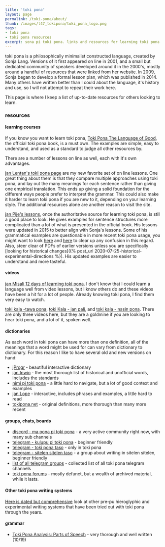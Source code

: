 ```yaml
---
title: 'toki pona'
layout: page
permalink: /toki-pona/about/
thumb: /images/t47_tokipona/toki_pona_logo.png
tags:
- toki pona
- toki pona resources
excerpt: sona pi toki pona. links and resources for learning toki pona and engaging with others.
---
```


toki pona is a philosophically minimalist constructed language, created by Sonja Lang.  Versions of it first appeared on line in 2001, and a small but dedicated community of speakers developed around it in the 2000's, mostly around a handful of resources that were linked from her website.  In 2009, Sonja began to develop a formal lesson plan, which was published in 2014. Many others have written better than I could about the language, it's history and use, so I will not attempt to repeat their work here.

This page is where I keep a list of up-to-date resources for others looking to learn.

### resources

#### learning courses

If you know you want to learn toki pona, [Toki Pona The Language of Good](https://www.amazon.com/dp/B012M1RLXS), the official toki pona book, is a must own.  The examples are simple, easy to understand, and used as a standard to judge all other resources by.

There are a number of lessons on line as well, each with it's own advantages.

[jan Lentan's toki pona page](https://rnd.neocities.org/tokipona/) are my new favorite set of on line lessons. One great thing about them is that they compare multiple approaches using toki pona, and lay out the many meanings for each sentence rather than giving one empirical translation. This ends up giving a solid foundation for the different ways people prefer to interpret the grammar.  This could also make it harder to learn toki pona if you are new to it, depending on your learning style. The additional resources alone are another reason to visit the site.

[jan Pije's lessons](http://tokipona.net/tp/janpije/learn.php), once the authoritative source for learning toki pona, is still a good place to look.  He gives examples for sentence structures more complicated than a lot of what is presented in the official book.  His lessons were updated in 2015 to better align with Sonja's lessons. Some of his grammatical examples are questionable in more recent toki pona usage, you might want to look [here](https://harphony.tumblr.com/post/189972899625/misconceptions-from-jan-pijes-lessons) and [here](https://github.com/stefichjo/toki-pona/blob/master/pije.md) to clear up any confusion in this regard. Also, steer clear of PDFs of earlier versions unless you are specifically [looking for historical changes]({% post_url 2020-07-25-historical-experimental-directions %}). His updated examples are easier to understand and more tasteful.

#### videos

[jan Misali 12 days of learning toki pona](https://www.youtube.com/watch?reload=9&v=4L-dvvng4Zc). I don't know that I could learn a language well from video lessons, but I know others do and these videos have been a hit for a lot of people. Already knowing toki pona, I find them very easy to watch.

[toki kala -tawa pona](https://www.youtube.com/watch?v=kVslAhkMgPU),  [toki Kala - jan pali](https://www.youtube.com/watch?v=QdRBD7dfdlU), and [toki kala - nasin pona](https://www.youtube.com/watch?v=GcnnnAKyHRk). There are only three videos here, but they are a goldmine if you are looking to hear toki pona, and a lot of it, spoken well.

#### dictionaries

As each word in toki pona can have more than one definition, all of the meanings that a word might be used for can vary from dictionary to dictionary.  For this reason I like to have several old and new versions on hand:


  * [jProgr](https://jprogr.github.io/TokiPonaDictionary/) - beautiful interactive dictionary
  * [jan Inwin](https://docs.google.com/document/d/10hP3kR7mFN0E6xW3U6fZyDf7xKEEvxssM96qLq4E0ms/edit) - the most thorough list of historical and unofficial words, includes the standards
  * [nimi pi toki pona](pnimi.blogspot.com) - a little hard to navigate, but a lot of good context and examples
  * [jan Lope](https://htmlpreview.github.io/?https://raw.githubusercontent.com/jan-Lope/Toki_Pona_lessons_English/gh-pages/dictionary.html) - interactive, includes phrases and examples, a little hard to read
  * [tokipona.net](http://tokipona.net/tp/ClassicWordList.aspx) - original definitions, more thorough than many more recent

#### groups, chats, boards

  * [discord - ma pona pi toki pona](https://discord.com/invite/XKzj3ex) - a very active community right now, with many sub channels
  * [telegram - kulupu pi toki pona](https://t.me/kulupupitokipona) - beginner friendly
  * [telegram - toki pona taso](https://t.me/tokiponataso/19099) - only in toki pona
  * [telegram - sitelen sitelen taso](https://t.me/sitelensitelentaso) - a group about writing in sitelen sitelen, beginner friendly
  * [list of all telegram groups](https://t.me/tokiponaTelegram) - collected list of all toki pona telegram channels
  * [toki pona forums](http://forums.tokipona.org/) - mostly defunct, but a wealth of archived material, while it lasts.

#### Other toki pona writing systems

[Here is dated but comprehensive](http://tokipl.wikidot.com/art-pisma) look at other pre-pu hieroglyphic and experimental writing systems that have been tried out with toki pona through the years.

#### grammar

  * [Toki Pona Analysis: Parts of Speech](https://www.reddit.com/r/tokipona/comments/df0zbi/toki_pona_analysis_parts_of_speech/?utm_source=share&utm_medium=ios_app&utm_name=iossmf) - very thorough and well written (10/19)
